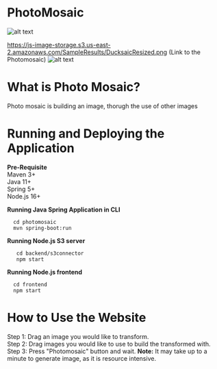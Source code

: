 # PhotoMosaic
![alt text](https://js-image-storage.s3.us-east-2.amazonaws.com/SampleResults/duck.jpg)


https://js-image-storage.s3.us-east-2.amazonaws.com/SampleResults/DucksaicResized.png (Link to the Photomosaic)
![alt text](https://js-image-storage.s3.us-east-2.amazonaws.com/SampleResults/DucksaicResized.png)

# What is Photo Mosaic?
Photo mosaic is building an image, thorugh the use of other images

# Running and Deploying the Application
  **Pre-Requisite**  
  Maven 3+  
  Java 11+    
  Spring 5+  
  Node.js 16+  
  
  **Running Java Spring Application in CLI**
  ```
    cd photomosaic
    mvn spring-boot:run
  ```
  **Running Node.js S3 server** 
 ```
    cd backend/s3connector
    npm start
  ```
  
  **Running Node.js frontend**
  ```
    cd frontend
    npm start
  ```  
  
# How to Use the Website
 Step 1: Drag an image you would like to transform.    
 Step 2: Drag images you would like to use to build the transformed with.     
 Step 3: Press "Photomosaic" button and wait. **Note:** It may take up to a minute to generate image, as it is resource intensive.
